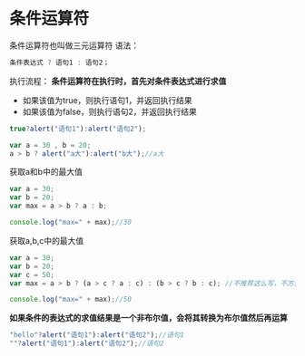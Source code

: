 # 条件运算符
条件运算符也叫做三元运算符
语法：
```javascript    
条件表达式 ? 语句1 : 语句2；
```
执行流程：
  **条件运算符在执行时，首先对条件表达式进行求值**
   + 如果该值为true，则执行语句1，并返回执行结果
   + 如果该值为false，则执行语句2，并返回执行结果
```javascript
true?alert("语句1"):alert("语句2");

var a = 30 , b = 20;
a > b ? alert("a大"):alert("b大");//a大
```    

获取a和b中的最大值
```javascript
var a = 30;
var b = 20;
var max = a > b ? a : b; 

console.log("max=" + max);//30
```
获取a,b,c中的最大值
```javascript
var a = 30;
var b = 20;
var c = 50;
var max = a > b ? (a > c ? a : c) : (b > c ? b : c); //不推荐这么写，不方便阅读

console.log("max=" + max);//50
```
**如果条件的表达式的求值结果是一个非布尔值，会将其转换为布尔值然后再运算**
```javascript
"hello"?alert("语句1"):alert("语句2");//语句1
""?alert("语句1"):alert("语句2");//语句2
``` 